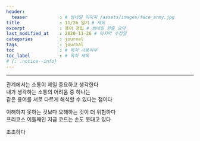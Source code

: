 ```yaml
---
header:
  teaser            : # 썸네일 이미지 /assets/images/face_army.jpg
title               : 11/26 일기 # 제목
excerpt             : 용어 정립 # 썸네일 한줄 요약
last_modified_at    : 2020-11-26 # 마지막 수정일
categories          : journal
tags                : journal
toc                 : # 목차 사용여부
toc_label           : # 목차 제목
# {: .notice--info}
---
```

---

관계에서는 소통이 제일 중요하고 생각한다  
내가 생각하는 소통의 어려움 중 하나는  
같은 용어를 서로 다르게 해석할 수 있다는 점이다  

이해하지 못하는 것보다 오해하는 것이 더 위험하다  
프리코스 이틀째인 지금 코드는 손도 못대고 있다  

초조하다  
